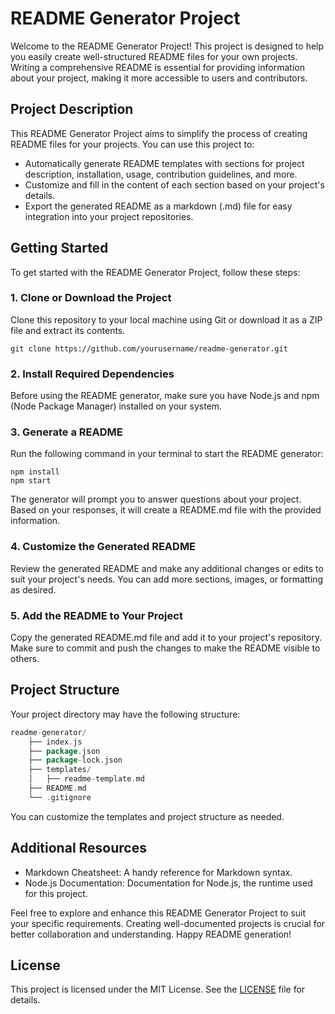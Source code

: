 # README Generator Project

Welcome to the README Generator Project! This project is designed to help you easily create well-structured README files for your own projects. Writing a comprehensive README is essential for providing information about your project, making it more accessible to users and contributors.

## Project Description

This README Generator Project aims to simplify the process of creating README files for your projects. You can use this project to:

- Automatically generate README templates with sections for project description, installation, usage, contribution guidelines, and more.
- Customize and fill in the content of each section based on your project's details.
- Export the generated README as a markdown (.md) file for easy integration into your project repositories.

## Getting Started

To get started with the README Generator Project, follow these steps:

### 1. Clone or Download the Project

Clone this repository to your local machine using Git or download it as a ZIP file and extract its contents.

```shell
git clone https://github.com/yourusername/readme-generator.git
```
### 2. Install Required Dependencies

Before using the README generator, make sure you have Node.js and npm (Node Package Manager) installed on your system.

### 3. Generate a README

Run the following command in your terminal to start the README generator:

```shell
npm install
npm start
```
The generator will prompt you to answer questions about your project. Based on your responses, it will create a README.md file with the provided information.

### 4. Customize the Generated README

Review the generated README and make any additional changes or edits to suit your project's needs. You can add more sections, images, or formatting as desired.

### 5. Add the README to Your Project

Copy the generated README.md file and add it to your project's repository. Make sure to commit and push the changes to make the README visible to others.

## Project Structure

Your project directory may have the following structure:

```go
readme-generator/
    ├── index.js
    ├── package.json
    ├── package-lock.json
    ├── templates/
    │   ├── readme-template.md
    ├── README.md
    └── .gitignore
```

You can customize the templates and project structure as needed.

## Additional Resources

-    Markdown Cheatsheet: A handy reference for Markdown syntax.
-    Node.js Documentation: Documentation for Node.js, the runtime used for this project.

Feel free to explore and enhance this README Generator Project to suit your specific requirements. Creating well-documented projects is crucial for better collaboration and understanding. Happy README generation!

## License

This project is licensed under the MIT License. See the [LICENSE][MIT] file for details.


[javascript-code]: <>
[state-flow]: <>
[MIT]: <>